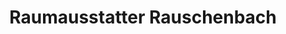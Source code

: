 ---
title: "Raumausstatter Rauschenbach"
url: /schmoelln/raumausstatter-rauschenbach-goessnitzer-strasse/
shop: Raumausstattung
---
